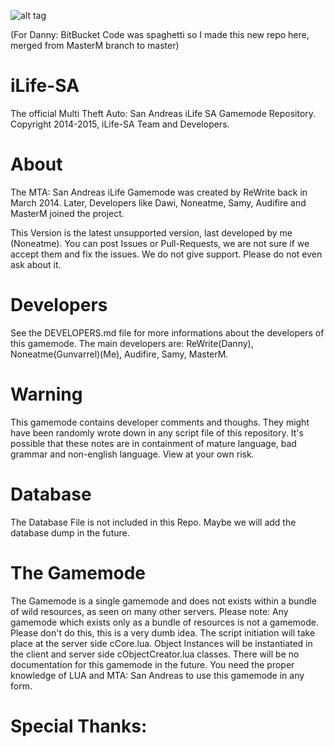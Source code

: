 ![alt tag](http://fachspace.de/hosting/uploads/1434968865.png)

(For Danny: BitBucket Code was spaghetti so I made this new repo here, merged from MasterM branch to master)

# iLife-SA
The official Multi Theft Auto: San Andreas iLife SA Gamemode Repository.
Copyright 2014-2015, iLife-SA Team and Developers.

# About
The MTA: San Andreas iLife Gamemode was created by ReWrite back in March 2014. 
Later, Developers like Dawi, Noneatme, Samy, Audifire and MasterM joined the project.

This Version is the latest unsupported version, last developed by me (Noneatme).
You can post Issues or Pull-Requests, we are not sure if we accept them and fix the issues.
We do not give support. Please do not even ask about it.

# Developers
See the DEVELOPERS.md file for more informations about the developers of this gamemode.
The main developers are: ReWrite(Danny), Noneatme(Gunvarrel)(Me), Audifire, Samy, MasterM.

# Warning
This gamemode contains developer comments and thoughs. They might have been randomly wrote down in any script file of this
repository. It's possible that these notes are in containment of mature language, bad grammar and non-english language. View at your own risk.

# Database
The Database File is not included in this Repo. Maybe we will add the database dump in the future.

# The Gamemode
The Gamemode is a single gamemode and does not exists within a bundle of wild resources, as seen on many other servers. 
Please note: Any gamemode which exists only as a bundle of resources is not a gamemode. Please don't do this, this is a very dumb idea.
The script initiation will take place at the server side cCore.lua. Object Instances will be instantiated in the client and server side cObjectCreator.lua classes.
There will be no documentation for this gamemode in the future. You need the proper knowledge of LUA and MTA: San Andreas to use this gamemode in any form.

# Special Thanks:
<TODO>

